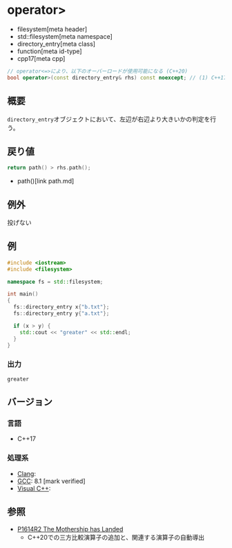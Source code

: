 # operator>
* filesystem[meta header]
* std::filesystem[meta namespace]
* directory_entry[meta class]
* function[meta id-type]
* cpp17[meta cpp]

```cpp
// operator<=>により、以下のオーバーロードが使用可能になる (C++20)
bool operator>(const directory_entry& rhs) const noexcept; // (1) C++17
```

## 概要
`directory_entry`オブジェクトにおいて、左辺が右辺より大きいかの判定を行う。


## 戻り値
```cpp
return path() > rhs.path();
```
* path()[link path.md]


## 例外
投げない


## 例
```cpp example
#include <iostream>
#include <filesystem>

namespace fs = std::filesystem;

int main()
{
  fs::directory_entry x{"b.txt"};
  fs::directory_entry y{"a.txt"};

  if (x > y) {
    std::cout << "greater" << std::endl;
  }
}
```

### 出力
```
greater
```

## バージョン
### 言語
- C++17

### 処理系
- [Clang](/implementation.md#clang):
- [GCC](/implementation.md#gcc): 8.1 [mark verified]
- [Visual C++](/implementation.md#visual_cpp):

## 参照
- [P1614R2 The Mothership has Landed](https://www.open-std.org/jtc1/sc22/wg21/docs/papers/2019/p1614r2.html)
    - C++20での三方比較演算子の追加と、関連する演算子の自動導出

